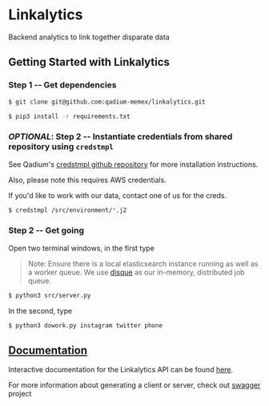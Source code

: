 Linkalytics
===========
Backend analytics to link together disparate data

Getting Started with Linkalytics
--------------------------------

### Step 1 -- Get dependencies

```sh
$ git clone git@github.com:qadium-memex/linkalytics.git
```

```sh
$ pip3 install -r requirements.txt
```

### _OPTIONAL_: Step 2 -- Instantiate credentials from shared repository using `credstmpl`

See Qadium's [credstmpl github repository](https://github.com/qadium/credstmpl) for more installation instructions.

Also, please note this requires AWS credentials.

If you'd like to work with our data, contact one of us for the creds.

```sh
$ credstmpl /src/environment/*.j2
```


### Step 2 -- Get going

Open two terminal windows, in the first type

> Note:
> Ensure there is a local elasticsearch instance running as well as a worker queue.
> We use [disque](https://github.com/antirez/disque.git) as our in-memory, distributed job queue.

```sh
$ python3 src/server.py 
```

In the second, type

```sh
$ python3 dowork.py instagram twitter phone
```

## [Documentation](https://swaggerhub.com/api/jjangsangy/linkalytics)

Interactive documentation for the Linkalytics API can be found [here](https://swaggerhub.com/api/jjangsangy/linkalytics).

For more information about generating a client or server, check out [swagger](http://swagger.io/) project
